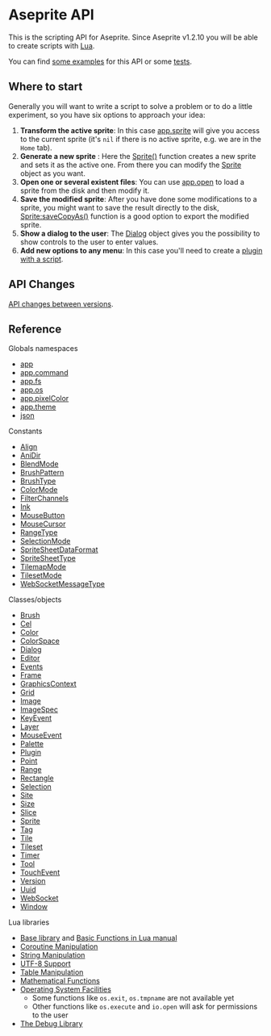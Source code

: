 # Aseprite API

This is the scripting API for Aseprite. Since Aseprite v1.2.10 you
will be able to create scripts with [Lua](https://www.lua.org/).

You can find [some examples](https://github.com/aseprite/Aseprite-Script-Examples)
for this API or some [tests](https://github.com/aseprite/aseprite/tree/main/tests/scripts).

## Where to start

Generally you will want to write a script to solve a problem or to do
a little experiment, so you have six options to approach your idea:

1. **Transform the active sprite**: In this case
   [app.sprite](api/app.md#appsprite) will give you access
   to the current sprite (it's `nil` if there is no active sprite,
   e.g. we are in the `Home` tab).
2. **Generate a new sprite** : Here the
   [Sprite()](api/sprite.md#sprite-1) function creates a new
   sprite and sets it as the active one. From there you can modify the
   [Sprite](api/sprite.md#sprite) object as you want.
3. **Open one or several existent files**: You can use
   [app.open](api/app.md#appopen) to load a sprite from the disk and
   then modify it.
4. **Save the modified sprite**: After you have done some modifications
   to a sprite, you might want to save the result directly to the
   disk, [Sprite:saveCopyAs()](api/sprite.md#spritesavecopyas) function is a
   good option to export the modified sprite.
5. **Show a dialog to the user**: The [Dialog](api/dialog.md#dialog) object
   gives you the possibility to show controls to the user to enter values.
6. **Add new options to any menu**: In this case you'll need to create a
   [plugin with a script](api/plugin.md).

## API Changes

[API changes between versions](Changes.md#api-changes).

## Reference

Globals namespaces
  * [app](api/app.md#app)
  * [app.command](api/app_command.md#appcommand)
  * [app.fs](api/app_fs.md#appfs)
  * [app.os](api/app_os.md#appos)
  * [app.pixelColor](api/pixelcolor.md#apppixelcolor)
  * [app.theme](api/app_theme.md#apptheme)
  * [json](api/json.md#json)

Constants
  * [Align](api/align.md#align)
  * [AniDir](api/anidir.md#anidir)
  * [BlendMode](api/blendmode.md#blendmode)
  * [BrushPattern](api/brushpattern.md#brushpattern)
  * [BrushType](api/brushtype.md#brushtype)
  * [ColorMode](api/colormode.md#colormode)
  * [FilterChannels](api/filterchannels.md#filterchannel)
  * [Ink](api/ink.md#ink)
  * [MouseButton](api/mousebutton.md#mousebutton)
  * [MouseCursor](api/mousecursor.md#mousecursor)
  * [RangeType](api/rangetype.md#rangetype)
  * [SelectionMode](api/selectionmode.md#selectionmode)
  * [SpriteSheetDataFormat](api/spritesheetdataformat.md#spritesheetdataformat)
  * [SpriteSheetType](api/spritesheettype.md#spritesheettype)
  * [TilemapMode](api/tilemapmode.md#tilemapmode)
  * [TilesetMode](api/tilesetmode.md#tilesetmode)
  * [WebSocketMessageType](api/websocketmessagetype.md#websocketmessagetype)

Classes/objects
  * [Brush](api/brush.md#brush)
  * [Cel](api/cel.md#cel)
  * [Color](api/color.md#color)
  * [ColorSpace](api/colorspace.md#colorspace)
  * [Dialog](api/dialog.md#dialog)
  * [Editor](api/editor.md#editor)
  * [Events](api/events.md#events)
  * [Frame](api/frame.md#frame)
  * [GraphicsContext](api/graphicscontext.md#graphicscontext)
  * [Grid](api/grid.md#grid)
  * [Image](api/image.md#image)
  * [ImageSpec](api/imagespec.md#imagespec)
  * [KeyEvent](api/keyevent.md#keyevent)
  * [Layer](api/layer.md#layer)
  * [MouseEvent](api/mouseevent.md#mouseevent)
  * [Palette](api/palette.md#palette)
  * [Plugin](api/plugin.md#plugin)
  * [Point](api/point.md#point)
  * [Range](api/range.md#range)
  * [Rectangle](api/rectangle.md#rectangle)
  * [Selection](api/selection.md#selection)
  * [Site](api/site.md#site)
  * [Size](api/size.md#size)
  * [Slice](api/slice.md#slice)
  * [Sprite](api/sprite.md#sprite)
  * [Tag](api/tag.md#tag)
  * [Tile](api/tile.md#tile)
  * [Tileset](api/tileset.md#tileset)
  * [Timer](api/timer.md#timer)
  * [Tool](api/tool.md#tool)
  * [TouchEvent](api/touchevent.md#touchevent)
  * [Version](api/version.md#version)
  * [Uuid](api/uuid.md#uuid)
  * [WebSocket](api/websocket.md#websocket)
  * [Window](api/window.md#window)

Lua libraries
  * [Base library](api/base.md) and [Basic Functions in Lua manual](https://www.lua.org/manual/5.3/manual.html#6.1)
  * [Coroutine Manipulation](https://www.lua.org/manual/5.3/manual.html#6.2)
  * [String Manipulation](https://www.lua.org/manual/5.3/manual.html#6.4)
  * [UTF-8 Support](https://www.lua.org/manual/5.3/manual.html#6.5)
  * [Table Manipulation](https://www.lua.org/manual/5.3/manual.html#6.6)
  * [Mathematical Functions](https://www.lua.org/manual/5.3/manual.html#6.7)
  * [Operating System Facilities](https://www.lua.org/manual/5.3/manual.html#6.9)
    * Some functions like `os.exit`, `os.tmpname` are not available yet
    * Other functions like `os.execute` and `io.open` will ask for permissions to the user
  * [The Debug Library](https://www.lua.org/manual/5.3/manual.html#6.10)

